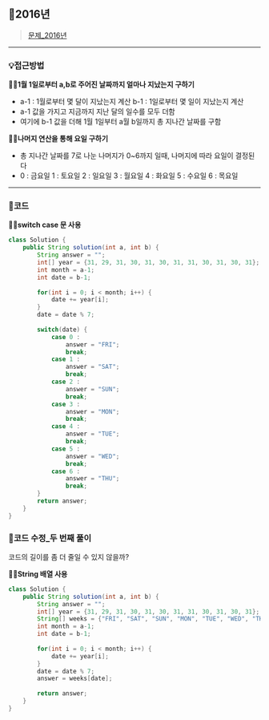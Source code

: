 ## 📝2016년
> [문제_2016년](https://programmers.co.kr/learn/courses/30/lessons/12901#)

---
### 💡접근방법
**🙋‍♀️1월 1일로부터 a,b로 주어진 날짜까지 얼마나 지났는지 구하기**
   -  a-1 : 1월로부터 몇 달이 지났는지 계산
   b-1 : 1일로부터 몇 일이 지났는지 계산
   - a-1 값을 가지고 지금까지 지난 달의 일수를 모두 더함
   - 여기에 b-1 값을 더해 1월 1일부터 a월 b일까지 총 지나간 날짜를 구함 

**🙋‍♀️나머지 연산을 통해 요일 구하기**
   -  총 지나간 날짜를 7로 나눈 나머지가 0~6까지 일때, 나머지에 따라 요일이 결정된다
   -  0 : 금요일
   1 : 토요일
   2 : 일요일
   3 : 월요일
   4 : 화요일
   5 : 수요일
   6 : 목요일
   
---
### 📍코드
**🙋‍♀️switch case 문 사용**
```java
class Solution {
    public String solution(int a, int b) {
        String answer = "";
        int[] year = {31, 29, 31, 30, 31, 30, 31, 31, 30, 31, 30, 31};
        int month = a-1;
        int date = b-1;
        
        for(int i = 0; i < month; i++) {
            date += year[i];
        }
        date = date % 7;
        
        switch(date) {
            case 0 :
                answer = "FRI";
                break;
            case 1 :
                answer = "SAT";
                break;
            case 2 :
                answer = "SUN";
                break;
            case 3 :
                answer = "MON";
                break;
            case 4 :
                answer = "TUE";
                break;
            case 5 :
                answer = "WED";
                break;
            case 6 :
                answer = "THU";
                break;            
        }        
        return answer;
    }
}
```
### 📍코드 수정_두 번째 풀이
코드의 길이를 좀 더 줄일 수 있지 않을까?

**🙋‍♀️String 배열 사용**
``` java
class Solution {
    public String solution(int a, int b) {
        String answer = "";
        int[] year = {31, 29, 31, 30, 31, 30, 31, 31, 30, 31, 30, 31};
        String[] weeks = {"FRI", "SAT", "SUN", "MON", "TUE", "WED", "THU"};
        int month = a-1;
        int date = b-1;
        
        for(int i = 0; i < month; i++) {
            date += year[i];
        }
        date = date % 7;
        answer = weeks[date];
        
        return answer;
    }
}
```
